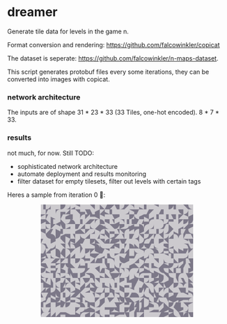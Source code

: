 # dreamer
Generate tile data for levels in the game n.

Format conversion and rendering: https://github.com/falcowinkler/copicat

The dataset is seperate: https://github.com/falcowinkler/n-maps-dataset.

This script generates protobuf files every some iterations,
they can be converted into images with copicat.

### network architecture

The inputs are of shape 31 * 23 * 33 (33 Tiles, one-hot encoded).
8 * 7 * 33.

### results
not much, for now.
Still TODO:
 - sophisticated network architecture
 - automate deployment and results monitoring
 - filter dataset for empty tilesets, filter out levels with certain tags
 
 Heres a sample from iteration 0 🎉: 
 <p align="center">
  <img src="https://github.com/falcowinkler/dreamer/raw/master/docu/sample.png" width="350">
</p>
